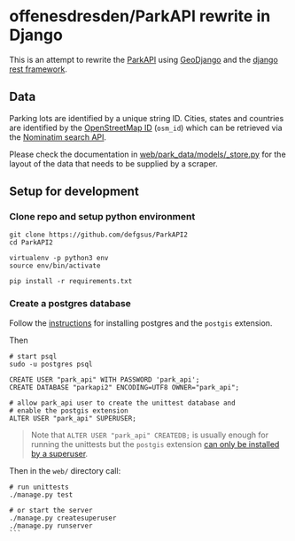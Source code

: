 # offenesdresden/ParkAPI rewrite in Django

This is an attempt to rewrite the [ParkAPI](https://github.com/offenesdresden/ParkAPI/)
using [GeoDjango](https://docs.djangoproject.com/en/3.2/ref/contrib/gis/) and
the [django rest framework](https://www.django-rest-framework.org/).

## Data 

Parking lots are identified by a unique string ID. Cities, states and countries 
are identified by the 
[OpenStreetMap ID](https://wiki.openstreetmap.org/wiki/Persistent_Place_Identifier#Element.27s_OSM_ID) 
(`osm_id`) which can be retrieved via the
[Nominatim search API](https://nominatim.org/release-docs/develop/api/Search/).

Please check the documentation in 
[web/park_data/models/_store.py](web/park_data/models/_store.py) for the 
layout of the data that needs to be supplied by a scraper.


## Setup for development

### Clone repo and setup python environment

```
git clone https://github.com/defgsus/ParkAPI2
cd ParkAPI2

virtualenv -p python3 env
source env/bin/activate

pip install -r requirements.txt
```

### Create a postgres database

Follow the 
[instructions](https://docs.djangoproject.com/en/3.2/ref/contrib/gis/install/postgis/) 
for installing postgres and the `postgis` extension.

Then 
```
# start psql
sudo -u postgres psql

CREATE USER "park_api" WITH PASSWORD 'park_api';
CREATE DATABASE "parkapi2" ENCODING=UTF8 OWNER="park_api";

# allow park_api user to create the unittest database and 
# enable the postgis extension  
ALTER USER "park_api" SUPERUSER;
```

> Note that `ALTER USER "park_api" CREATEDB;` is usually enough for 
> running the unittests but the `postgis` extension 
> [can only be installed by a superuser](https://dba.stackexchange.com/questions/175319/postgresql-enabling-extensions-without-super-user/175469#175469).

Then in the `web/` directory call:

````
# run unittests
./manage.py test

# or start the server
./manage.py createsuperuser
./manage.py runserver
```

